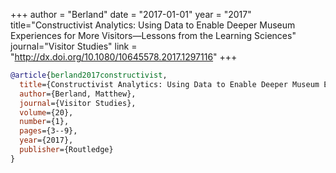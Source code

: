 +++
author = "Berland"
date = "2017-01-01"
year = "2017"
title="Constructivist Analytics: Using Data to Enable Deeper Museum Experiences for More Visitors—Lessons from the Learning Sciences"
journal="Visitor Studies"
link = "http://dx.doi.org/10.1080/10645578.2017.1297116"
+++
```bibtex
@article{berland2017constructivist,
  title={Constructivist Analytics: Using Data to Enable Deeper Museum Experiences for More Visitors—Lessons from the Learning Sciences},
  author={Berland, Matthew},
  journal={Visitor Studies},
  volume={20},
  number={1},
  pages={3--9},
  year={2017},
  publisher={Routledge}
}
```
